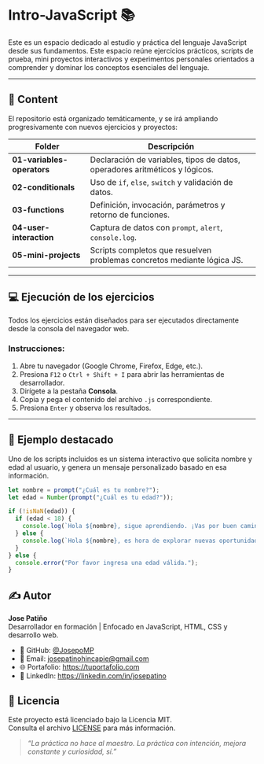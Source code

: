 # Intro-JavaScript 📚

Este es un espacio dedicado al estudio y práctica del lenguaje JavaScript desde sus fundamentos. Este espacio reúne ejercicios prácticos, scripts de prueba, mini proyectos interactivos y experimentos personales orientados a comprender y dominar los conceptos esenciales del lenguaje.

---

## 📌 Content

El repositorio está organizado temáticamente, y se irá ampliando progresivamente con nuevos ejercicios y proyectos:

| Folder                 | Descripción                                                                 |
|------------------------|-----------------------------------------------------------------------------|
| **01-variables-operators**   | Declaración de variables, tipos de datos, operadores aritméticos y lógicos. |
| **02-conditionals**          | Uso de `if`, `else`, `switch` y validación de datos.                        |
| **03-functions**             | Definición, invocación, parámetros y retorno de funciones.                  |
| **04-user-interaction**      | Captura de datos con `prompt`, `alert`, `console.log`.                      |
| **05-mini-projects**         | Scripts completos que resuelven problemas concretos mediante lógica JS.     |

---

## 💻 Ejecución de los ejercicios

Todos los ejercicios están diseñados para ser ejecutados directamente desde la consola del navegador web.

### Instrucciones:

1. Abre tu navegador (Google Chrome, Firefox, Edge, etc.).
2. Presiona `F12` o `Ctrl + Shift + I` para abrir las herramientas de desarrollador.
3. Dirígete a la pestaña **Consola**.
4. Copia y pega el contenido del archivo `.js` correspondiente.
5. Presiona `Enter` y observa los resultados.

---

## 🧪 Ejemplo destacado

Uno de los scripts incluidos es un sistema interactivo que solicita nombre y edad al usuario, y genera un mensaje personalizado basado en esa información.

```javascript
let nombre = prompt("¿Cuál es tu nombre?");
let edad = Number(prompt("¿Cuál es tu edad?"));

if (!isNaN(edad)) {
  if (edad < 18) {
    console.log(`Hola ${nombre}, sigue aprendiendo. ¡Vas por buen camino!`);
  } else {
    console.log(`Hola ${nombre}, es hora de explorar nuevas oportunidades. 🚀`);
  }
} else {
  console.error("Por favor ingresa una edad válida.");
}
```
## ✍️ Autor

**Jose Patiño**  
Desarrollador en formación | Enfocado en JavaScript, HTML, CSS y desarrollo web.

- 🔗 GitHub: [@JosepoMP]([https://github.com/josepatino](https://github.com/JosepoMP)) 
- 📧 Email: josepatinohincapie@gmail.com
- 🌐 Portafolio: https://tuportafolio.com 
- 💼 LinkedIn: https://linkedin.com/in/josepatino

## 📢 Licencia

Este proyecto está licenciado bajo la Licencia MIT.  
Consulta el archivo [LICENSE](LICENSE) para más información.

> _“La práctica no hace al maestro. La práctica con intención, mejora constante y curiosidad, sí.”_
